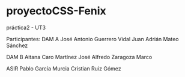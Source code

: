 # proyectoCSS-Fenix
práctica2 - UT3

Participantes:
DAM A
José Antonio Guerrero Vidal
Juan Adrián Mateo Sánchez

DAM B
Aitana Caro Martínez
José Alfredo Zaragoza Marco

ASIR
Pablo García Murcia
Cristian Ruiz Gómez

